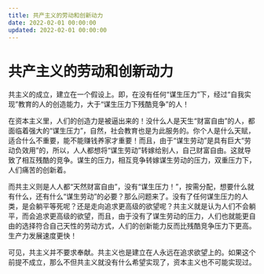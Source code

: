 ```yaml
---
title: 共产主义的劳动和创新动力
date: 2022-02-01 00:00:00
updated: 2022-02-01 00:00:00
---
```


# 共产主义的劳动和创新动力

共主义的成立，建立在一个假设上。即，在没有任何“谋生压力”下，经过“自我实现”教育的人的创造能力，大于“谋生压力下残酷竞争”的人！

在资本主义里，人们的创造力是被逼出来的！没什么人是天生“财富自由”的人，都面临着强大的“谋生压力”，自然，社会教育也是为此服务的。你个人是什么天赋，适合什么不重要，能不能赚钱养家才重要！而且，由于“谋生劳动”是具有巨大“劳动负效用”的，所以，人人都想将“谋生劳动”转嫁给别人，自己财富自由。这就导致了相互残酷的竞争。谋生的压力，相互竞争转嫁谋生劳动的压力，双重压力下，人们痛苦的创新着。

而共主义则是人人都“天然财富自由”，没有“谋生压力！”，按需分配，想要什么就有什么，还有什么“谋生劳动”的必要？那么问题来了。没有了任何谋生压力的人类，是会躺平等死呢？还是走向追求更高级的欲望呢？共主义就是认为人们不会躺平，而会追求更高级的欲望，而且，由于没有了谋生劳动的压力，人们也就能更自由的选择符合自己天性的劳动方式，人们的创新能力反而比残酷竞争压力下更高。生产力发展速度更快！

可见，共主义并不要求奉献。共主义也是建立在人永远在追求欲望上的。如果这个前提不成立，那么不但共主义就没有什么希望实现了，资本主义也不可能实现过。
